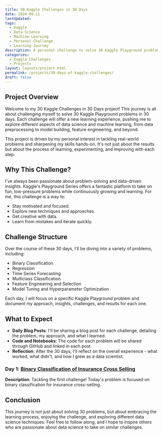 ```yaml
---
title: 30 Kaggle Challenges in 30 Days
date: 2024-09-11
lastUpdated: 
tags:
  - Kaggle
  - Data-Science
  - Machine-Learning
  - Personal-Challenge
  - Learning-Journey
description: A personal challenge to solve 30 Kaggle Playground problems in 30 days, to explore data science techniques and enjoy the thrill of learning.
categories:
  - Kaggle Challenges
  - Projects
layout: layouts/project.html
permalink: /projects/30-days-of-kaggle-challenges/
draft: false
---
```


## Project Overview

Welcome to my 30 Kaggle Challenges in 30 Days project! This journey is all about challenging myself to solve 30 Kaggle Playground problems in 30 days. Each challenge will offer a new learning experience, pushing me to explore different aspects of data science and machine learning, from data preprocessing to model building, feature engineering, and beyond.

This project is driven by my personal interest in tackling real-world problems and sharpening my skills hands-on. It's not just about the results but about the process of learning, experimenting, and improving with each step.


## Why This Challenge?

I've always been passionate about problem-solving and data-driven insights. Kaggle's Playground Series offers a fantastic platform to take on fun, low-pressure problems while continuously growing and learning. For me, this challenge is a way to:

- Stay motivated and focused.
- Explore new techniques and approaches.
- Get creative with data.
- Learn from mistakes and iterate quickly.


## Challenge Structure

Over the course of these 30 days, I'll be diving into a variety of problems, including:

- Binary Classification
- Regression
- Time Series Forecasting
- Multiclass Classification
- Feature Engineering and Selection
- Model Tuning and Hyperparameter Optimization


Each day, I will focus on a specific Kaggle Playground problem and document my approach, insights, challenges, and results for each one.


## What to Expect

- **Daily Blog Posts**: I'll be sharing a blog post for each challenge, detailing the problem, my approach, and what I learned.
- **Code and Notebooks**: The code for each problem will be shared through GitHub and linked in each post.
- **Reflection**: After the 30 days, I'll reflect on the overall experience - what worked, what didn't, and how I grew as a data scientist.


### Day 1: [Binary Classification of Insurance Cross Selling](https://surajwate.com/blog/binary-classification-of-insurance-cross-selling/)

**Description**: Tackling the first challenge! Today's problem is focused on binary classification for insurance cross-selling.

## Conclusion 

This journey is not just about solving 30 problems, but about embracing the learning process, enjoying the challenge, and exploring different data science techniques. Feel free to follow along, and I hope to inspire others who are passionate about data science to take on similar challenges.